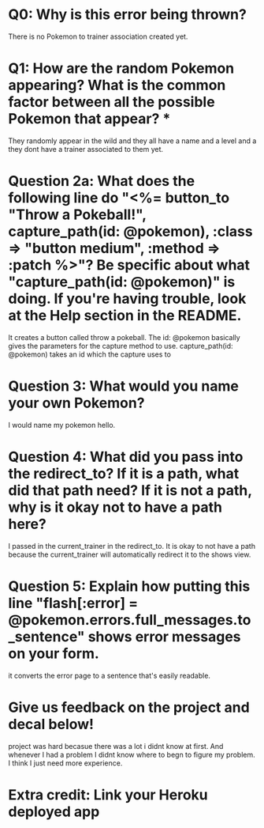 # Q0: Why is this error being thrown?
There is no Pokemon to trainer association created yet.

# Q1: How are the random Pokemon appearing? What is the common factor between all the possible Pokemon that appear? *
They randomly appear in the wild and they all have a name and a level and a they dont have a trainer associated to them yet. 

# Question 2a: What does the following line do "<%= button_to "Throw a Pokeball!", capture_path(id: @pokemon), :class => "button medium", :method => :patch %>"? Be specific about what "capture_path(id: @pokemon)" is doing. If you're having trouble, look at the Help section in the README.
It creates a button called throw a pokeball. The id: @pokemon basically gives the parameters for the capture method to use.
capture_path(id: @pokemon) takes an id which the capture uses to 

# Question 3: What would you name your own Pokemon?
I would name my pokemon hello.

# Question 4: What did you pass into the redirect_to? If it is a path, what did that path need? If it is not a path, why is it okay not to have a path here?
I passed in the current_trainer in the redirect_to. It is okay to not have a path because the current_trainer will automatically redirect it to the shows view.

# Question 5: Explain how putting this line "flash[:error] = @pokemon.errors.full_messages.to_sentence" shows error messages on your form.

it converts the error page to a sentence that's easily readable.

# Give us feedback on the project and decal below!
project was hard becasue there was a lot i didnt know at first. And whenever I had a problem I didnt know where to begn to figure my problem. I think I just need more experience. 

# Extra credit: Link your Heroku deployed app
